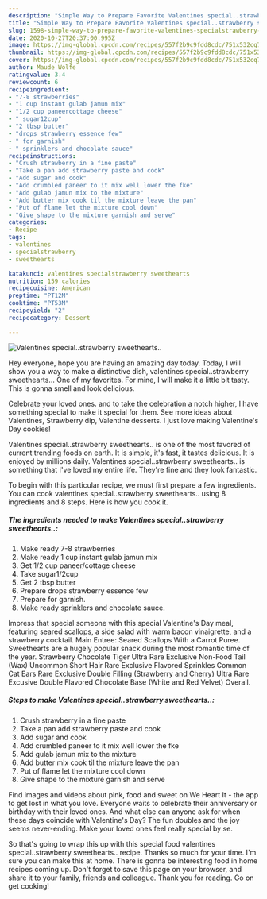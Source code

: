 ```yaml
---
description: "Simple Way to Prepare Favorite Valentines special..strawberry sweethearts.."
title: "Simple Way to Prepare Favorite Valentines special..strawberry sweethearts.."
slug: 1598-simple-way-to-prepare-favorite-valentines-specialstrawberry-sweethearts
date: 2020-10-27T20:37:00.995Z
image: https://img-global.cpcdn.com/recipes/557f2b9c9fdd8cdc/751x532cq70/valentines-specialstrawberry-sweethearts-recipe-main-photo.jpg
thumbnail: https://img-global.cpcdn.com/recipes/557f2b9c9fdd8cdc/751x532cq70/valentines-specialstrawberry-sweethearts-recipe-main-photo.jpg
cover: https://img-global.cpcdn.com/recipes/557f2b9c9fdd8cdc/751x532cq70/valentines-specialstrawberry-sweethearts-recipe-main-photo.jpg
author: Maude Wolfe
ratingvalue: 3.4
reviewcount: 6
recipeingredient:
- "7-8 strawberries"
- "1 cup instant gulab jamun mix"
- "1/2 cup paneercottage cheese"
- " sugar12cup"
- "2 tbsp butter"
- "drops strawberry essence few"
- " for garnish"
- " sprinklers and chocolate sauce"
recipeinstructions:
- "Crush strawberry in a fine paste"
- "Take a pan add strawberry paste and cook"
- "Add sugar and cook"
- "Add crumbled paneer to it mix well lower the fke"
- "Add gulab jamun mix to the mixture"
- "Add butter mix cook til the mixture leave the pan"
- "Put of flame let the mixture cool down"
- "Give shape to the mixture garnish and serve"
categories:
- Recipe
tags:
- valentines
- specialstrawberry
- sweethearts

katakunci: valentines specialstrawberry sweethearts 
nutrition: 159 calories
recipecuisine: American
preptime: "PT12M"
cooktime: "PT53M"
recipeyield: "2"
recipecategory: Dessert

---
```



![Valentines special..strawberry sweethearts..](https://img-global.cpcdn.com/recipes/557f2b9c9fdd8cdc/751x532cq70/valentines-specialstrawberry-sweethearts-recipe-main-photo.jpg)

Hey everyone, hope you are having an amazing day today. Today, I will show you a way to make a distinctive dish, valentines special..strawberry sweethearts... One of my favorites. For mine, I will make it a little bit tasty. This is gonna smell and look delicious.

Celebrate your loved ones. and to take the celebration a notch higher, I have something special to make it special for them. See more ideas about Valentines, Strawberry dip, Valentine desserts. I just love making Valentine&#39;s Day cookies!

Valentines special..strawberry sweethearts.. is one of the most favored of current trending foods on earth. It is simple, it's fast, it tastes delicious. It is enjoyed by millions daily. Valentines special..strawberry sweethearts.. is something that I've loved my entire life. They're fine and they look fantastic.


To begin with this particular recipe, we must first prepare a few ingredients. You can cook valentines special..strawberry sweethearts.. using 8 ingredients and 8 steps. Here is how you cook it.

<!--inarticleads1-->

##### The ingredients needed to make Valentines special..strawberry sweethearts..:

1. Make ready 7-8 strawberries
1. Make ready 1 cup instant gulab jamun mix
1. Get 1/2 cup paneer/cottage cheese
1. Take  sugar1/2cup
1. Get 2 tbsp butter
1. Prepare drops strawberry essence few
1. Prepare  for garnish.
1. Make ready  sprinklers and chocolate sauce.


Impress that special someone with this special Valentine&#39;s Day meal, featuring seared scallops, a side salad with warm bacon vinaigrette, and a strawberry cocktail. Main Entree: Seared Scallops With a Carrot Puree. Sweethearts are a hugely popular snack during the most romantic time of the year. Strawberry Chocolate Tiger Ultra Rare Exclusive Non-Food Tail (Wax) Uncommon Short Hair Rare Exclusive Flavored Sprinkles Common Cat Ears Rare Exclusive Double Filling (Strawberry and Cherry) Ultra Rare Excusive Double Flavored Chocolate Base (White and Red Velvet) Overall. 

<!--inarticleads2-->

##### Steps to make Valentines special..strawberry sweethearts..:

1. Crush strawberry in a fine paste
1. Take a pan add strawberry paste and cook
1. Add sugar and cook
1. Add crumbled paneer to it mix well lower the fke
1. Add gulab jamun mix to the mixture
1. Add butter mix cook til the mixture leave the pan
1. Put of flame let the mixture cool down
1. Give shape to the mixture garnish and serve


Find images and videos about pink, food and sweet on We Heart It - the app to get lost in what you love. Everyone waits to celebrate their anniversary or birthday with their loved ones. And what else can anyone ask for when these days coincide with Valentine&#39;s Day? The fun doubles and the joy seems never-ending. Make your loved ones feel really special by se. 

So that's going to wrap this up with this special food valentines special..strawberry sweethearts.. recipe. Thanks so much for your time. I'm sure you can make this at home. There is gonna be interesting food in home recipes coming up. Don't forget to save this page on your browser, and share it to your family, friends and colleague. Thank you for reading. Go on get cooking!
